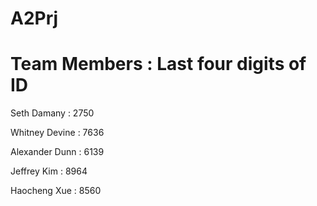 # A2Prj

# Team Members : Last four digits of ID

Seth Damany : 2750

Whitney Devine : 7636

Alexander Dunn : 6139

Jeffrey Kim : 8964

Haocheng Xue : 8560
